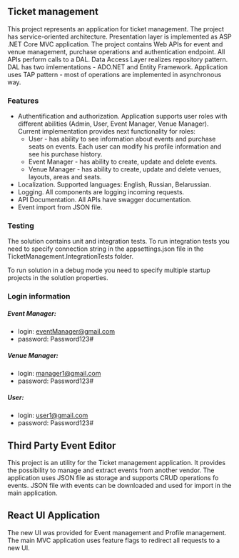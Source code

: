 ## Ticket management

This project represents an application for ticket management. The project has service-oriented architecture. Presentation layer is implemented as ASP .NET Core MVC application. The project contains Web APIs for event and venue management, purchase operations and authentication endpoint. All APIs perform calls to a DAL. Data Access Layer realizes repository pattern. DAL has two imlementations - ADO.NET and Entity Framework. Application uses TAP pattern - most of operations are implemented in asynchronous way.

### Features
- Authentification and authorization. Application supports user roles with different abilities (Admin, User, Event Manager, Venue Manager). Current implementation provides next functionality for roles:
    - User - has ability to see information about events and purchase seats on events. Each user can modify his profile information and see his purchase history. 
    - Event Manager - has ability to create, update and delete events.
    - Venue Manager - has ability to create, update and delete venues, layouts, areas and seats.
- Localization. Supported languages: English, Russian, Belarussian.
- Logging. All components are logging incoming requests.
- API Documentation. All APIs have swagger documentation.
- Event import from JSON file.
### Testing
The solution contains unit and integration tests. To run integration tests you need to specify connection string in the appsettings.json file in the TicketManagement.IntegrationTests folder.

To run solution in a debug mode you need to specify multiple startup projects in the solution properties.

### Login information
##### Event Manager:
- login: eventManager@gmail.com
- password: Password123#
##### Venue Manager:
- login: manager1@gmail.com
- password: Password123#
##### User:
- login: user1@gmail.com
- password: Password123#

## Third Party Event Editor

This project is an utility for the Ticket management application. It provides the possibility to manage and extract events from another vendor. The application uses JSON file as storage and supports CRUD operations fo events. JSON file with events can be downloaded and used for import in the main application.

## React UI Application

The new UI was provided for Event management and Profile management. The main MVC application uses feature flags to redirect all requests to a new UI.